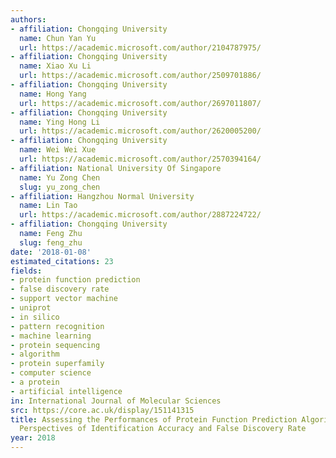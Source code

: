```yaml
---
authors:
- affiliation: Chongqing University
  name: Chun Yan Yu
  url: https://academic.microsoft.com/author/2104787975/
- affiliation: Chongqing University
  name: Xiao Xu Li
  url: https://academic.microsoft.com/author/2509701886/
- affiliation: Chongqing University
  name: Hong Yang
  url: https://academic.microsoft.com/author/2697011807/
- affiliation: Chongqing University
  name: Ying Hong Li
  url: https://academic.microsoft.com/author/2620005200/
- affiliation: Chongqing University
  name: Wei Wei Xue
  url: https://academic.microsoft.com/author/2570394164/
- affiliation: National University Of Singapore
  name: Yu Zong Chen
  slug: yu_zong_chen
- affiliation: Hangzhou Normal University
  name: Lin Tao
  url: https://academic.microsoft.com/author/2887224722/
- affiliation: Chongqing University
  name: Feng Zhu
  slug: feng_zhu
date: '2018-01-08'
estimated_citations: 23
fields:
- protein function prediction
- false discovery rate
- support vector machine
- uniprot
- in silico
- pattern recognition
- machine learning
- protein sequencing
- algorithm
- protein superfamily
- computer science
- a protein
- artificial intelligence
in: International Journal of Molecular Sciences
src: https://core.ac.uk/display/151141315
title: Assessing the Performances of Protein Function Prediction Algorithms from the
  Perspectives of Identification Accuracy and False Discovery Rate
year: 2018
---
```

